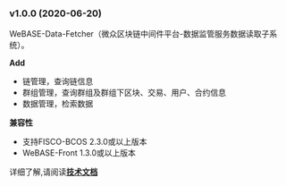 ### v1.0.0 (2020-06-20)

​	WeBASE-Data-Fetcher（微众区块链中间件平台-数据监管服务数据读取子系统）。

**Add**

- 链管理，查询链信息
- 群组管理，查询群组及群组下区块、交易、用户、合约信息
- 数据管理，检索数据

**兼容性**

- 支持FISCO-BCOS 2.3.0或以上版本
- WeBASE-Front 1.3.0或以上版本

详细了解,请阅读[**技术文档**](https://webasedoc.readthedocs.io/zh_CN/latest/)

